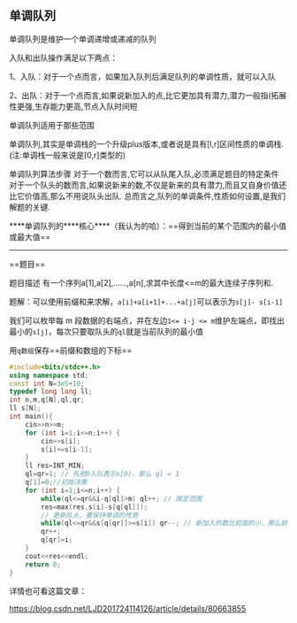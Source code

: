 ## 单调队列

单调队列是维护一个单调递增或递减的队列

入队和出队操作满足以下两点：

1、入队：对于一个点而言，如果加入队列后满足队列的单调性质，就可以入队

2、出队：对于一个点而言,如果说新加入的点,比它更加具有潜力,潜力一般指(拓展性更强,生存能力更高,节点入队时间短

单调队列适用于那些范围

单调队列,其实是单调栈的一个升级plus版本,或者说是具有[l,r]区间性质的单调栈.(注:单调栈一般来说是[0,r]类型的)



单调队列算法步骤
对于一个数而言,它可以从队尾入队,必须满足题目的特定条件
对于一个队头的数而言,如果说新来的数,不仅是新来的具有潜力,而且又自身价值还比它价值高,那么不用说队头出队.
总而言之,队列的单调条件,性质如何设置,是我们解题的关键.



***\**\*单调队列的\*\*\*\*核心\*\*\*\*（我认为的哈）：==得到当前的某个范围内的最小值或最大值==

---

==题目==

题目描述
有一个序列a[1],a[2],......,a[n],求其中长度<=m的最大连续子序列和.



题解：可以使用前缀和来求解，`a[i]+a[i+1]+...+a[j]`可以表示为`s[j]- s[i-1]`

我们可以枚举每 m 段数据的右端点，并在左边`1<= i-j <= m`维护左端点，即找出最小的`s[j]`，每次只要取队头的`ql`就是当前队列的最小值

用`q数组`保存==前缀和数组的下标==

```c++
#include<bits/stdc++.h>
using namespace std;
const int N=3e5+10;
typedef long long ll;
int n,m,q[N],ql,qr;
ll s[N];
int main(){
    cin>>n>>m;
    for (int i=1;i<=n;i++) {
        cin>>s[i];
        s[i]+=s[i-1];
    }
    ll res=INT_MIN;
    ql=qr=1; // 先把0入队表示s[0]，那么 ql = 1
    q[1]=0;//初始决策
    for (int i=1;i<=n;i++) {
        while(ql<=qr&&i-q[ql]>m) ql++; // 限定范围
        res=max(res,s[i]-s[q[ql]]);
        // 更新队头，要保持单调的性质
        while(ql<=qr&&s[q[qr]]>=s[i]) qr--; // 新加入的数比前面的小，那么前面的数要出队空出位置给新加入的数
        qr++;
        q[qr]=i;
    }
    cout<<res<<endl;
    return 0;
}
```

详情也可看这篇文章：

https://blog.csdn.net/LJD201724114126/article/details/80663855

